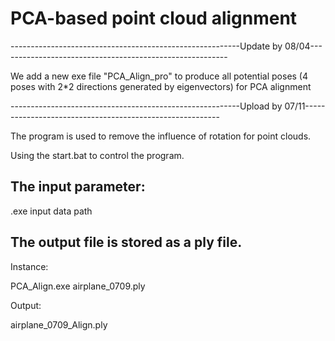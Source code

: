 # PCA-based point cloud alignment

---------------------------------------------------------Update by 08/04---------------------------------------------------------

We add a new exe file "PCA_Align_pro" to produce all potential poses (4 poses with 2*2 directions generated by eigenvectors) for PCA alignment

---------------------------------------------------------Upload by 07/11---------------------------------------------------------

The program is used to remove the influence of rotation for point clouds.

Using the start.bat to control the program.

## The input parameter:

.exe input data path

## The output file is stored as a ply file.

Instance:

PCA_Align.exe airplane_0709.ply

Output:

airplane_0709_Align.ply
